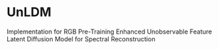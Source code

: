 # UnLDM
Implementation for RGB Pre-Training Enhanced Unobservable Feature Latent Diffusion Model for Spectral Reconstruction
